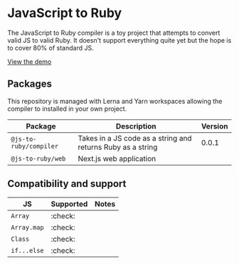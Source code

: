 # JavaScript to Ruby

The JavaScript to Ruby compiler is a toy project that attempts to convert valid JS to valid Ruby. It doesn't support everything quite yet but the hope is to cover 80% of standard JS.

[View the demo](https://js-to-ruby.vercel.app/)

## Packages

This repository is managed with Lerna and Yarn workspaces allowing the compiler to installed in your own project.

| Package                | Description                                                 | Version |
| ---------------------- | ----------------------------------------------------------- | ------- |
| `@js-to-ruby/compiler` | Takes in a JS code as a string and returns Ruby as a string | 0.0.1   |
| `@js-to-ruby/web`      | Next.js web application                                     |         |

## Compatibility and support

| JS          | Supported | Notes |
| ----------- | --------- | ----- |
| `Array`     | :check:   |       |
| `Array.map` | :check:   |       |
| `Class`     | :check:   |       |
| `if...else` | :check:   |       |
